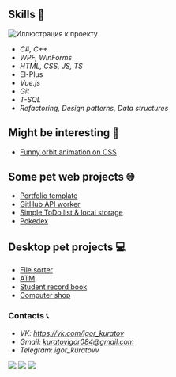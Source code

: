## Skills 🧠
![Иллюстрация к проекту](https://github.com/jon/coolproject/raw/master/image/image.png)
 - *C#, C++*
 - *WPF, WinForms*
 - *HTML, CSS, JS, TS*
 - El-Plus
 - *Vue.js*
 - *Git*
 - *T-SQL*
 - *Refactoring, Design patterns, Data structures*

## Might be interesting 🍒
 - [Funny orbit animation on CSS](https://kuratovigor.github.io/figuresorbit.github.io/)

## Some pet web projects 🌐
 - [Portfolio template](https://kuratovigor.github.io/portfolioDemo.github.io/)
 - [GitHub API worker](https://kuratovigor.github.io/github-users-worker/)
 - [Simple ToDo list & local storage](https://kuratovigor.github.io/todoListJS.github.io/)
 - [Pokedex](https://github.com/KuratovIgor/pokedex)

## Desktop pet projects 💻
 - [File sorter](https://github.com/KuratovIgor/FileSorter3000)
 - [ATM](https://github.com/KuratovIgor/Cash-Machine)
 - [Student record book](https://github.com/KuratovIgor/Record_book)
 - [Computer shop](https://github.com/KuratovIgor/SCN)

### Contacts 📞
 - *VK: https://vk.com/igor_kuratov*
 - *Gmail: kuratovigor084@gmail.com*
 - *Telegram: igor_kuratovv*


![](https://github-profile-summary-cards.vercel.app/api/cards/profile-details?username=KuratovIgor&theme=solarized_dark)
![](https://github-profile-summary-cards.vercel.app/api/cards/repos-per-language?username=KuratovIgor&theme=solarized_dark)
![](https://github-profile-summary-cards.vercel.app/api/cards/stats?username=KuratovIgor&theme=solarized_dark)
